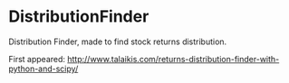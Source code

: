 # DistributionFinder

Distribution Finder, made to find stock returns distribution.

First appeared: http://www.talaikis.com/returns-distribution-finder-with-python-and-scipy/
